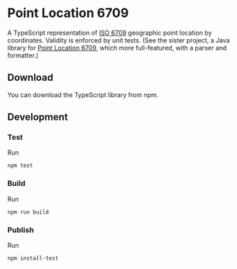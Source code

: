 # Point Location 6709 

A TypeScript representation of [ISO 6709] geographic point location by coordinates. Validity is enforced by unit tests. (See the sister project, a Java library for [Point Location 6709], which more full-featured, with a parser and formatter.)

## Download

You can download the TypeScript library from npm.

## Development

### Test

Run
```
npm test
```

### Build

Run
```
npm run build
```

### Publish

Run
```
npm install-test
```


[ISO 6709]: https://en.wikipedia.org/wiki/ISO_6709
[Point Location 6709]: https://github.com/sualeh/pointlocation6709/
